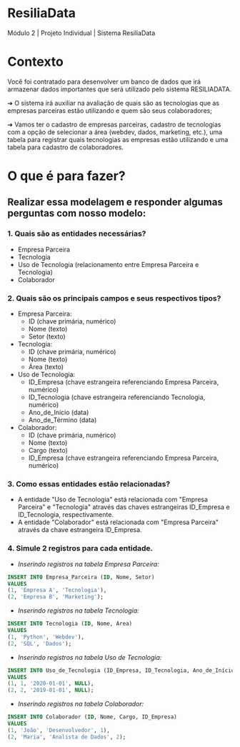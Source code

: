 # ResiliaData
Módulo 2 | Projeto Individual | Sistema ResiliaData

# Contexto
Você foi contratado para desenvolver um banco de dados que irá armazenar dados importantes que será utilizado pelo sistema RESILIADATA.

➔ O sistema irá auxiliar na avaliação de quais são as tecnologias que as empresas parceiras estão utilizando e quem são seus colaboradores;

➔ Vamos ter o cadastro de empresas parceiras, cadastro de tecnologias com a opção de selecionar a área (webdev, dados, marketing, etc.), uma tabela para registrar quais tecnologias as empresas estão utilizando e uma tabela para cadastro de colaboradores.

# O que é para fazer?
## Realizar essa modelagem e responder algumas perguntas com nosso modelo:
### 1. Quais são as entidades necessárias?
  - Empresa Parceira
  - Tecnologia
  - Uso de Tecnologia (relacionamento entre Empresa Parceira e Tecnologia)
  - Colaborador

### 2. Quais são os principais campos e seus respectivos tipos?
  - Empresa Parceira:
    - ID (chave primária, numérico)
    - Nome (texto)
    - Setor (texto)
  - Tecnologia:
    - ID (chave primária, numérico)
    - Nome (texto)
    - Área (texto)
  - Uso de Tecnologia:
    - ID_Empresa (chave estrangeira referenciando Empresa Parceira, numérico)
    - ID_Tecnologia (chave estrangeira referenciando Tecnologia, numérico)
    - Ano_de_Início (data)
    - Ano_de_Término (data)
  - Colaborador:
    - ID (chave primária, numérico)
    - Nome (texto)
    - Cargo (texto)
    - ID_Empresa (chave estrangeira referenciando Empresa Parceira, numérico)
   
### 3. Como essas entidades estão relacionadas?
  - A entidade "Uso de Tecnologia" está relacionada com "Empresa Parceira" e "Tecnologia" através das chaves estrangeiras ID_Empresa e ID_Tecnologia, respectivamente.
  - A entidade "Colaborador" está relacionada com "Empresa Parceira" através da chave estrangeira ID_Empresa.

### 4. Simule 2 registros para cada entidade.
  - _Inserindo registros na tabela Empresa Parceira:_
  ```SQL
  INSERT INTO Empresa_Parceira (ID, Nome, Setor)
  VALUES
  (1, 'Empresa A', 'Tecnologia'),
  (2, 'Empresa B', 'Marketing');
  ```
  - _Inserindo registros na tabela Tecnologia:_
  ```SQL
  INSERT INTO Tecnologia (ID, Nome, Área)
  VALUES
  (1, 'Python', 'Webdev'),
  (2, 'SQL', 'Dados');
  ```
  - _Inserindo registros na tabela Uso de Tecnologia:_
  ```SQL
  INSERT INTO Uso_de_Tecnologia (ID_Empresa, ID_Tecnologia, Ano_de_Início, Ano_de_Término)
  VALUES
  (1, 1, '2020-01-01', NULL),
  (2, 2, '2019-01-01', NULL);
  ```
  - _Inserindo registros na tabela Colaborador:_
  ```SQL
  INSERT INTO Colaborador (ID, Nome, Cargo, ID_Empresa)
  VALUES
  (1, 'João', 'Desenvolvedor', 1),
  (2, 'Maria', 'Analista de Dados', 2);
  ```
